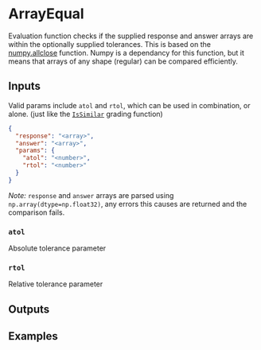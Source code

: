# ArrayEqual

Evaluation function checks if the supplied response and answer arrays are within the optionally supplied tolerances. This is based on the [numpy.allclose](https://numpy.org/doc/stable/reference/generated/numpy.allclose.html) function. Numpy is a dependancy for this function, but it means that arrays of any shape (regular) can be compared efficiently.

## Inputs
Valid params include `atol` and `rtol`, which can be used in combination, or alone. (just like the [`IsSimilar`](https://github.com/lambda-feedback/IsSimilar) grading function)

```json
{
  "response": "<array>",
  "answer": "<array>",
  "params": {
    "atol": "<number>",
    "rtol": "<number>"
  }
}
```

_Note:_ `response` and `answer` arrays are parsed using `np.array(dtype=np.float32)`, any errors this causes are returned and the comparison fails.

### `atol`
Absolute tolerance parameter

### `rtol`
Relative tolerance parameter

## Outputs 

## Examples
